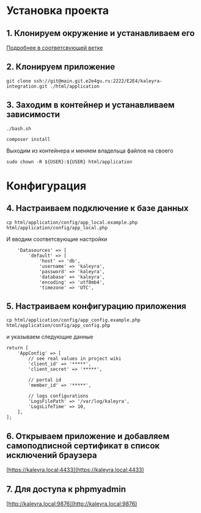 # Установка проекта

## 1. Клонируем окружение и устанавливаем его

[Подробнее в соответсвующей ветке](https://main.git.e2e4gu.ru/E2E4/kaleyra-integration/src/branch/environment)

## 2. Клонируем приложение

```
git clone ssh://git@main.git.e2e4gu.ru:2222/E2E4/kaleyra-integration.git ./html/application
```

## 3. Заходим в контейнер и устанавливаем зависимости

```
./bash.sh
```

```
composer install
```

Выходим из контейнера и меняем владельца файлов на своего

```
sudo chown -R ${USER}:${USER} html/application
```

# Конфигурация

## 4. Настраиваем подключение к базе данных

```
cp html/application/config/app_local.example.php html/application/config/app_local.php
```

И вводим соответсвующие настройки

```
    'Datasources' => [
        'default' => [
            'host' => 'db',
            'username' => 'kaleyra',
            'password' => 'kaleyra',
            'database' => 'kaleyra',
            'encoding' => 'utf8mb4',
            'timezone' => 'UTC',
```

## 5. Настраиваем конфигурацию приложения

```
cp html/application/config/app_config.example.php html/application/config/app_config.php
```

и указываем следующие данные

```
return [
    'AppConfig' => [
        // see real values in project wiki
        'client_id' => '*****',
        'client_secret' => '*****',

        // portal id
        'member_id' => '*****',

        // logs configurations
        'LogsFilePath' => '/var/log/kaleyra',
        'LogsLifeTime' => 10,
    ],
];
```

## 6. Открываем приложение и добавляем самоподписной сертификат в список исключений браузера

[https://kaleyra.local:4433](https://kaleyra.local:4433)

## 7. Для доступа к phpmyadmin

[http://kaleyra.local:9876](http://kaleyra.local:9876)


